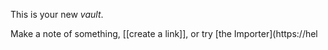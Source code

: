 This is your new *vault*.

Make a note of something, [[create a link]], or try [the Importer](https://hel